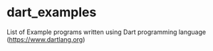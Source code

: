 # dart_examples

List of Example programs written using Dart programming language (https://www.dartlang.org)

